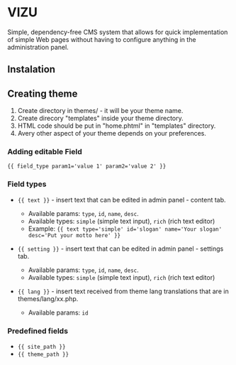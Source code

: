 # VIZU
Simple, dependency-free CMS system that allows for quick implementation of simple Web pages without having to configure anything in the administration panel.


## Instalation

## Creating theme

1. Create directory in themes/ - it will be your theme name.
2. Create direcory "templates" inside your theme directory.
3. HTML code should be put in "home.phtml" in "templates" directory.
4. Avery other aspect of your theme depends on your preferences.

### Adding editable Field

``{{ field_type param1='value 1' param2='value 2' }}``

### Field types

* `{{ text }}` - insert text that can be edited in admin panel - content tab.
  - Available params: `type`, `id`, `name`, `desc`.
  - Available types: `simple` (simple text input), `rich` (rich text editor)
  - Example: `{{ text type='simple' id='slogan' name='Your slogan' desc='Put your motto here' }}`

* `{{ setting }}` - insert text that can be edited in admin panel - settings tab.
  - Available params: `type`, `id`, `name`, `desc`.
  - Available types: `simple` (simple text input), `rich` (rich text editor)

* `{{ lang }}` - insert text received from theme lang translations that are in themes/lang/xx.php.
  - Available params: `id`

### Predefined fields

* `{{ site_path }}`
* `{{ theme_path }}`